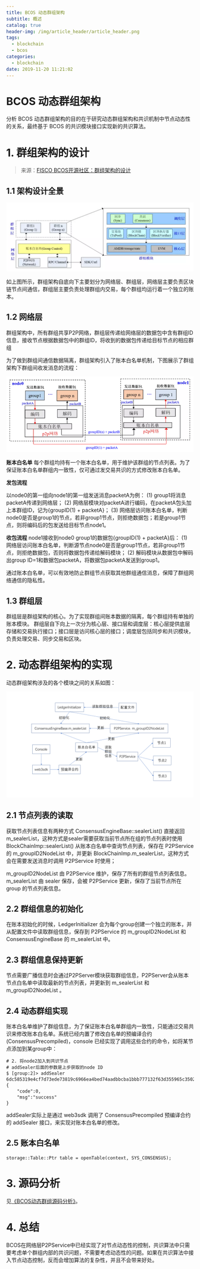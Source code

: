 ```yaml
---
title: BCOS 动态群组架构
subtitle: 概述
catalog: true
header-img: /img/article_header/article_header.png
tags:
  - blockchain
  - bcos
categories:
  - blockchain
date: 2019-11-20 11:21:02
---
```


# BCOS 动态群组架构
分析 BCOS 动态群组架构的目的在于研究动态群组架构和共识机制中节点动态性的关系，最终基于 BCOS 的共识模块接口实现新的共识算法。

# 1. 群组架构的设计

> 来源：[FISCO BCOS开源社区：群组架构的设计](https://mp.weixin.qq.com/s?__biz=MzU5NTg0MjA4MA==&mid=2247483919&idx=1&sn=035d336c6888fa87eec1e579d7b503d1&scene=19#wechat_redirect)

## 1.1 架构设计全景

![架构设计全景](https://github.com/JP6907/Pic/blob/master/bcos/group-architecture.png)

如上图所示，群组架构自底向下主要划分为网络层、群组层，网络层主要负责区块链节点间通信，群组层主要负责处理群组内交易，每个群组均运行着一个独立的账本。

## 1.2 网络层

群组架构中，所有群组共享P2P网络，群组层传递给网络层的数据包中含有群组ID信息，接收节点根据数据包中的群组ID，将收到的数据包传递给目标节点的相应群组

为了做到群组间通信数据隔离，群组架构引入了账本白名单机制，下图展示了群组架构下群组间收发消息的流程：

![网络层](https://github.com/JP6907/Pic/blob/master/bcos/arcitecture-network.png)

**账本白名单**
每个群组均持有一个账本白名单，用于维护该群组的节点列表。为了保证账本白名单群组内一致性，仅可通过发交易共识的方式修改账本白名单。

**发包流程**

以node0的第一组向node1的第一组发送消息packetA为例：
(1) group1将消息packetA传递到网络层；
(2) 网络层模块对packetA进行编码，在packetA包头加上本群组ID，记为{groupID(1) + packetA}；
(3) 网络层访问账本白名单，判断node0是否是group1的节点，若非group1节点，则拒绝数据包；若是group1节点，则将编码后的包发送给目标节点node1。

**收包流程**
node1接收到node0 group1的数据包{groupID(1) + packetA}后：
(1) 网络层访问账本白名单，判断源节点node0是否是group1节点，若非group1节点，则拒绝数据包，否则将数据包传递给解码模块；
(2) 解码模块从数据包中解码出group ID=1和数据包packetA，将数据包packetA发送到group1。

通过账本白名单，可以有效地防止群组节点获取其他群组通信消息，保障了群组网络通信的隐私性。

## 1.3 群组层

群组层是群组架构的核心。为了实现群组间账本数据的隔离，每个群组持有单独的账本模块。
群组层自下向上一次分为核心层、接口层和调度层：核心层提供底层存储和交易执行接口；接口层是访问核心层的接口；调度层包括同步和共识模块，负责处理交易、同步交易和区块。

# 2. 动态群组架构的实现
动态群组架构涉及的各个模块之间的关系如图：

![模块关系图](https://github.com/JP6907/Pic/blob/master/bcos/model.png)

## 2.1 节点列表的读取
获取节点列表信息有两种方式
ConsensusEngineBase::sealerList()  直接返回 m_sealerList，这种方式是sealer需要获取当前节点所在组的节点列表时使用
BlockChainImp::sealerList()   从账本白名单中查询节点列表，保存在 P2PService 的 m_groupID2NodeList 中，并更新 BlockChainImp.m_sealerList，这种方式会在需要发送消息时调用 P2PService 时使用；

m_groupID2NodeList 由 P2PService 维护，保存了所有的群组节点列表信息。
m_sealerList 由 sealer 保存，会被 P2PService 更新，保存了当前节点所在 group 的节点列表信息。

## 2.2 群组信息的初始化
在账本初始化的时候，LedgerInitializer 会为每个group创建一个独立的账本，并从配置文件中读取群组信息，保存到 P2PService  的 m_groupID2NodeList 和 ConsensusEngineBase 的 m_sealerList 中。

## 2.3 群组信息保持更新
节点需要广播信息时会通过P2PServer模块获取群组信息，P2PServer会从账本节点白名单中读取最新的节点列表，并更新到 m_sealerList 和 m_groupID2NodeList 。

## 2.4 动态群组实现
账本白名单维护了群组信息，为了保证账本白名单群组内一致性，只能通过交易共识来修改账本白名单。系统已经内置了修改白名单的预编译合约(ConsensusPrecompiled)，console 已经实现了调用这些合约的命令，如将某节点添加到某group中：


```shell
# 2. 将node2加入到共识节点
# addSealer后面的参数是上步获取的node ID
$ [group:2]> addSealer 6dc585319e4cf7d73ede73819c6966ea4bed74aadbbcba1bbb777132f63d355965c3502bed7a04425d99cdcfb7694a1c133079e6d9b0ab080e3b874882b95ff4
{
    "code":0,
    "msg":"success"
}
```

addSealer实际上是通过 web3sdk 调用了 ConsensusPrecompiled 预编译合约的 addSealer 接口，来实现对账本白名单的修改。

## 2.5 账本白名单

```shell
storage::Table::Ptr table = openTable(context, SYS_CONSENSUS);
```

# 3. 源码分析
见[《BCOS动态群组源码分析》](http://zhoujiapeng.top/blockchain/bcos-group-architecture-code/)。

# 4. 总结
BCOS在网络层P2PService中已经实现了对节点动态性的控制，共识算法中只需要考虑单个群组内部的共识问题，不需要考虑动态性的问题。如果在共识算法中接入节点动态控制，反而会增加算法的复杂性，并且不会带来好处。